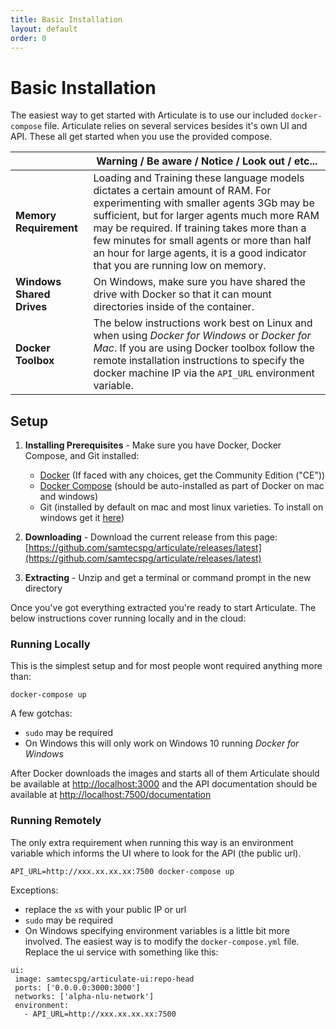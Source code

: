 ```yaml
---
title: Basic Installation
layout: default
order: 0
---
```


# Basic Installation

The easiest way to get started with Articulate is to use our included `docker-compose` file. Articulate relies on several services besides it's own UI and API. These all get started when you use the provided compose.

| | Warning  /  Be aware  /  Notice  /  Look out  / etc... |
|---------|--------------------------------------------------------|
| **Memory Requirement** | Loading and Training these language models dictates a certain amount of RAM. For experimenting with smaller agents 3Gb may be sufficient, but for larger agents much more RAM may be required. If training takes more than a few minutes for small agents or more than half an hour for large agents, it is a good indicator that you are running low on memory. |
| **Windows Shared Drives** | On Windows, make sure you have shared the drive with Docker so that it can mount directories inside of the container. |
| **Docker Toolbox** | The below instructions work best on Linux and when using *Docker for Windows* or *Docker for Mac*. If you are using Docker toolbox follow the remote installation instructions to specify the docker machine IP via the `API_URL` environment variable. |

## Setup

1. **Installing Prerequisites** - Make sure you have Docker, Docker Compose, and Git installed:

   * [Docker](https://docs.docker.com/engine/installation/) (If faced with any choices, get the Community Edition ("CE"))
   * [Docker Compose](https://docs.docker.com/compose/install/) (should be auto-installed as part of Docker on mac and windows)
   * Git (installed by default on mac and most linux varieties. To install on windows get it [here](https://git-for-windows.github.io))

2. **Downloading** - Download the current release from this page: [https://github.com/samtecspg/articulate/releases/latest](https://github.com/samtecspg/articulate/releases/latest)

3. **Extracting** - Unzip and get a terminal or command prompt in the new  directory

Once you've got everything extracted you're ready to start Articulate. The below instructions cover running locally and in the cloud:

### Running Locally

This is the simplest setup and for most people wont required anything more than:

```
docker-compose up
```

A few gotchas:
 - `sudo` may be required
 - On Windows this will only work on Windows 10 running *Docker for Windows*

After Docker downloads the images and starts all of them Articulate should be available at [http://localhost:3000](http://localhost:3000) and the API documentation should be available at [http://localhost:7500/documentation](http://localhost:7500/documentation)

### Running Remotely

The only extra requirement when running this way is an environment variable which informs the UI where to look for the API (the public url).

```
API_URL=http://xxx.xx.xx.xx:7500 docker-compose up
```

Exceptions:
 - replace the `x`s with your public IP or url
 - `sudo` may be required
 - On Windows specifying environment variables is a little bit more involved. The easiest way is to modify the `docker-compose.yml` file. Replace the ui service with something like this:
 ```
 ui:
  image: samtecspg/articulate-ui:repo-head
  ports: ['0.0.0.0:3000:3000']
  networks: ['alpha-nlu-network']
  environment:
    - API_URL=http://xxx.xx.xx.xx:7500
 ```
